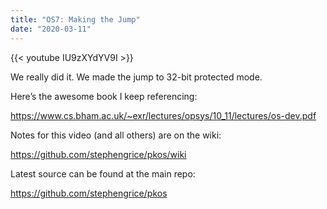 ```yaml
---
title: "OS7: Making the Jump"
date: "2020-03-11"
---
```


{{< youtube IU9zXYdYV9I >}}

We really did it. We made the jump to 32-bit protected mode.

Here’s the awesome book I keep referencing:

<https://www.cs.bham.ac.uk/~exr/lectures/opsys/10_11/lectures/os-dev.pdf>

Notes for this video (and all others) are on the wiki:

<https://github.com/stephengrice/pkos/wiki>

Latest source can be found at the main repo:

<https://github.com/stephengrice/pkos>
